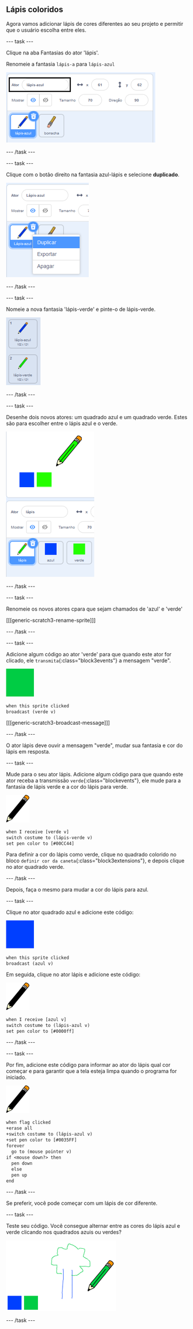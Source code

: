 ## Lápis coloridos

Agora vamos adicionar lápis de cores diferentes ao seu projeto e permitir que o usuário escolha entre eles.

--- task ---

Clique na aba Fantasias do ator 'lápis'.

Renomeie a fantasia `lápis-a` para `lápis-azul`

![renomear lápis](images/rename-pencil.png)

--- /task ---

--- task ---

Clique com o botão direito na fantasia azul-lápis e selecione **duplicado**.

![captura de tela](images/paint-blue-duplicate.png)

--- /task ---

--- task ---

Nomeie a nova fantasia 'lápis-verde' e pinte-o de lápis-verde.

![captura de tela](images/paint-pencil-green.png)

--- /task ---

--- task ---

Desenhe dois novos atores: um quadrado azul e um quadrado verde. Estes são para escolher entre o lápis azul e o verde.

![captura de tela](images/paint-selectors.png)

--- /task ---

--- task ---

Renomeie os novos atores cpara que sejam chamados de 'azul' e 'verde'

[[[generic-scratch3-rename-sprite]]]

--- /task ---

--- task ---

Adicione algum código ao ator 'verde' para que quando este ator for clicado, ele `transmita`{:class="block3events"} a mensagem "verde".

![quadrado verde](images/green_square.png)

```blocks3
when this sprite clicked
broadcast (verde v)
```

[[[generic-scratch3-broadcast-message]]]

--- /task ---

O ator lápis deve ouvir a mensagem "verde", mudar sua fantasia e cor do lápis em resposta.

--- task ---

Mude para o seu ator lápis. Adicione algum código para que quando este ator receba a transmissão `verde`{:class="blockevents"}, ele mude para a fantasia de lápis verde e a cor do lápis para verde.

![lápis](images/pencil.png)

```blocks3
when I receive [verde v]
switch costume to (lápis-verde v)
set pen color to [#00CC44]
```

Para definir a cor do lápis como verde, clique no quadrado colorido no bloco `definir cor da caneta`{:class="block3extensions"}, e depois clique no ator quadrado verde.

--- /task ---

Depois, faça o mesmo para mudar a cor do lápis para azul.

--- task ---

Clique no ator quadrado azul e adicione este código:

![quadrado_azul](images/blue_square.png)

```blocks3
when this sprite clicked
broadcast (azul v)
```

Em seguida, clique no ator lápis e adicione este código:

![lápis](images/pencil.png)

```blocks3
when I receive [azul v]
switch costume to (lápis-azul v)
set pen color to [#0000ff]
```

--- /task ---

--- task ---

Por fim, adicione este código para informar ao ator do lápis qual cor começar e para garantir que a tela esteja limpa quando o programa for iniciado.

![lápis](images/pencil.png)

```blocks3
when flag clicked
+erase all
+switch costume to (lápis-azul v)
+set pen color to [#0035FF]
forever
  go to (mouse pointer v)
if <mouse down?> then
  pen down
  else
  pen up
end
```

--- /task ---

Se preferir, você pode começar com um lápis de cor diferente.

--- task ---

Teste seu código. Você consegue alternar entre as cores do lápis azul e verde clicando nos quadrados azuis ou verdes?

![captura de tela](images/paint-pens-test.png)

--- /task ---